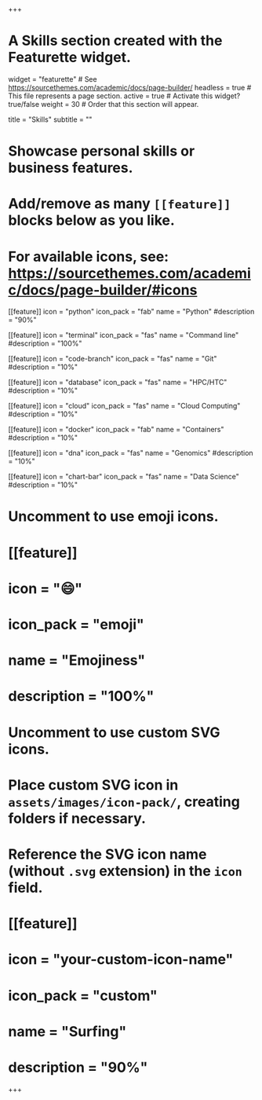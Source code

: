 +++
# A Skills section created with the Featurette widget.
widget = "featurette"  # See https://sourcethemes.com/academic/docs/page-builder/
headless = true  # This file represents a page section.
active = true  # Activate this widget? true/false
weight = 30  # Order that this section will appear.

title = "Skills"
subtitle = ""

# Showcase personal skills or business features.
# 
# Add/remove as many `[[feature]]` blocks below as you like.
# 
# For available icons, see: https://sourcethemes.com/academic/docs/page-builder/#icons

[[feature]]
  icon = "python"
  icon_pack = "fab"
  name = "Python"
  #description = "90%"
  
[[feature]]
  icon = "terminal"
  icon_pack = "fas"
  name = "Command line"
  #description = "100%"  
  
[[feature]]
  icon = "code-branch"
  icon_pack = "fas"
  name = "Git"
  #description = "10%"

[[feature]]
  icon = "database"
  icon_pack = "fas"
  name = "HPC/HTC"
  #description = "10%"
  
[[feature]]
  icon = "cloud"
  icon_pack = "fas"
  name = "Cloud Computing"
  #description = "10%"

[[feature]]
  icon = "docker"
  icon_pack = "fab"
  name = "Containers"
  #description = "10%"
  
[[feature]]
  icon = "dna"
  icon_pack = "fas"
  name = "Genomics"
  #description = "10%"  

[[feature]]
  icon = "chart-bar"
  icon_pack = "fas"
  name = "Data Science"
  #description = "10%" 

# Uncomment to use emoji icons.
# [[feature]]
#  icon = ":smile:"
#  icon_pack = "emoji"
#  name = "Emojiness"
#  description = "100%"  

# Uncomment to use custom SVG icons.
# Place custom SVG icon in `assets/images/icon-pack/`, creating folders if necessary.
# Reference the SVG icon name (without `.svg` extension) in the `icon` field.
# [[feature]]
#  icon = "your-custom-icon-name"
#  icon_pack = "custom"
#  name = "Surfing"
#  description = "90%"

+++
